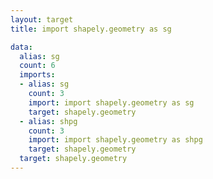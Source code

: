 ```yaml
---
layout: target
title: import shapely.geometry as sg

data:
  alias: sg
  count: 6
  imports:
  - alias: sg
    count: 3
    import: import shapely.geometry as sg
    target: shapely.geometry
  - alias: shpg
    count: 3
    import: import shapely.geometry as shpg
    target: shapely.geometry
  target: shapely.geometry
---
```

